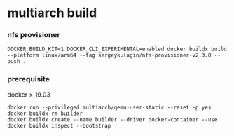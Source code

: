 # multiarch build

### nfs provisioner
``DOCKER_BUILD_KIT=1 DOCKER_CLI_EXPERIMENTAL=enabled docker buildx build --platform linux/arm64 --tag sergeykulagin/nfs-provisioner-v2.3.0 --push .``

### prerequisite
docker > 19.03
```shell script
docker run --privileged multiarch/qemu-user-static --reset -p yes
docker buildx rm builder
docker buildx create --name builder --driver docker-container --use
docker buildx inspect --bootstrap
```